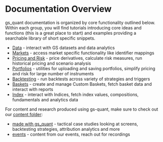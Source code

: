 # Documentation Overview

gs_quant documentation is organized by core functionality outlined below. Within each group, you will find tutorials introducing core ideas and functions (this is a great place to start) and examples providing a searchable library of short specific snippets.
 
 - [Data](https://nbviewer.jupyter.org/github/goldmansachs/gs-quant/tree/master/gs_quant/documentation/00_data/) - interact with GS datasets and data analytics
 - [Markets](https://nbviewer.jupyter.org/github/goldmansachs/gs-quant/tree/master/gs_quant/documentation/01_markets/) - access market specific functionality like identifier mappings 
 - [Pricing and Risk](https://nbviewer.jupyter.org/github/goldmansachs/gs-quant/tree/master/gs_quant/documentation/02_pricing_and_risk/) - price derivatives, calculate risk measures, run historical pricing and scenario analysis
 - [Portfolios](https://nbviewer.jupyter.org/github/goldmansachs/gs-quant/tree/master/gs_quant/documentation/03_portfolios/) - utilities for uploading and saving portfolios, simplify pricing and risk for large number of instruments
 - [Backtesting](https://nbviewer.jupyter.org/github/goldmansachs/gs-quant/tree/master/gs_quant/documentation/04_backtesting/) - run backtests across variety of strategies and triggers
 - [Baskets](https://nbviewer.jupyter.org/github/goldmansachs/gs-quant/tree/master/gs_quant/documentation/06_baskets/) - create and manage Custom Baskets, fetch basket data and interact with reports
 - [Index](https://nbviewer.jupyter.org/github/goldmansachs/gs-quant/tree/master/gs_quant/documentation/07_index/) - interact with Indices, fetch index values, compositions, fundamentals and analytics data
 
For content and research produced using gs-quant, make sure to check out our [content folder](https://nbviewer.jupyter.org/github/goldmansachs/gs-quant/tree/master/gs_quant/content/):

- [made with gs_quant](https://nbviewer.jupyter.org/github/goldmansachs/gs-quant/tree/master/gs_quant/content/made_with_gs_quant/) - tactical case studies looking at screens, backtesting strategies, attribution analytics and more
- [events](https://nbviewer.jupyter.org/github/goldmansachs/gs-quant/tree/master/gs_quant/content/events/) - content from our events, reach out for recordings